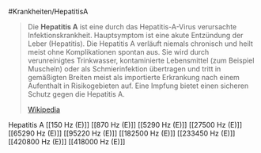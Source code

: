 #Krankheiten/HepatitisA
> Die **Hepatitis A** ist eine durch das Hepatitis-A-Virus verursachte Infektionskrankheit. Hauptsymptom ist eine akute Entzündung der Leber (Hepatitis). Die Hepatitis A verläuft niemals chronisch und heilt meist ohne Komplikationen spontan aus. Sie wird durch verunreinigtes Trinkwasser, kontaminierte Lebensmittel (zum Beispiel Muscheln) oder als Schmierinfektion übertragen und tritt in gemäßigten Breiten meist als importierte Erkrankung nach einem Aufenthalt in Risikogebieten auf. Eine Impfung bietet einen sicheren Schutz gegen die Hepatitis A.
>
> [Wikipedia](https://de.wikipedia.org/wiki/Hepatitis%20A)

Hepatitis A
[[150 Hz (E)]]
[[870 Hz (E)]]
[[5290 Hz (E)]]
[[27500 Hz (E)]]
[[65290 Hz (E)]]
[[95220 Hz (E)]]
[[182500 Hz (E)]]
[[233450 Hz (E)]]
[[420800 Hz (E)]]
[[418000 Hz (E)]]